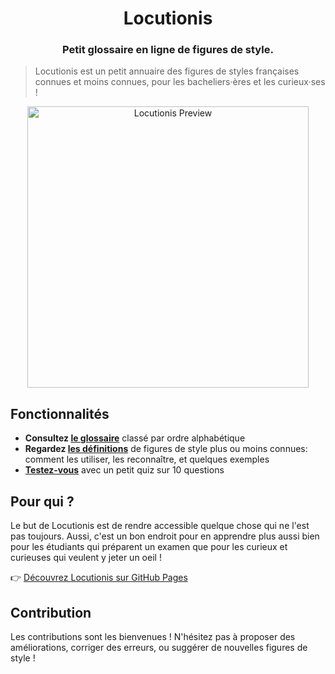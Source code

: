<div>
  <h1 align="center">Locutionis</h1>
  <h3 align="center">Petit glossaire en ligne de figures de style.</h3>
</div>

> Locutionis est un petit annuaire des figures de styles françaises connues et moins connues, pour les bacheliers·ères et les curieux·ses !

<div align="center">
  <img width="450" height="auto" alt="Locutionis Preview" src="https://github.com/user-attachments/assets/5725210e-b880-49ce-a56c-7f2553b84058" />
</div>

## Fonctionnalités

- **Consultez [le glossaire](https://pbouillon.github.io/locutionis/glossaire?utm_source=gh-readme)** classé par ordre alphabétique
- **Regardez [les définitions](https://pbouillon.github.io/locutionis/alliteration?utm_source=gh-readme)** de figures de style plus ou moins connues: comment les utiliser, les reconnaître, et quelques exemples
- **[Testez-vous](https://pbouillon.github.io/locutionis/quiz?utm_source=gh-readme)** avec un petit quiz sur 10 questions

## Pour qui ?

Le but de Locutionis est de rendre accessible quelque chose qui ne l'est pas toujours. Aussi, c'est un bon endroit pour en apprendre plus aussi bien pour les étudiants qui préparent un examen
que pour les curieux et curieuses qui veulent y jeter un oeil !

👉 [Découvrez Locutionis sur GitHub Pages](https://pbouillon.github.io/locutionis?utm_source=gh-readme)

## Contribution

Les contributions sont les bienvenues ! N'hésitez pas à proposer des améliorations, corriger des erreurs, ou suggérer de nouvelles figures de style !
